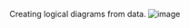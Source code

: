 Creating logical diagrams from data.
![image](https://github.com/user-attachments/assets/bfeb1e5c-5f14-43f9-b44f-a21890aa64d5)
